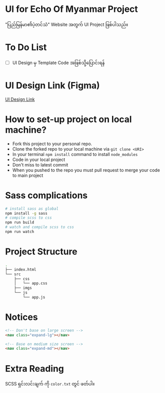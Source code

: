 # UI for Echo Of Myanmar Project

"ပြည်မြန်မာ၏ပဲ့တင်သံ" Website အတွက် UI Project ဖြစ်ပါသည်။

# To Do List

- [ ] UI Design မှ Template Code အဖြစ်သို့ပြောင်းရန်

# UI Design Link (Figma)

[UI Design Link](https://www.figma.com/file/7xP0JhwGJawM6e02dL8Qzd/HearTheVoiceOfMyanmar?node-id=0%3A1)

# How to set-up project on local machine?

 - Fork this project to your personal repo.
 - Clone the forked repo to your local machine via `git clone <URI>`
 - In your terminal `npm install` command to install `node_modules`
 - Code in your local project 
 - Don't miss to latest commit 
 - When you pushed to the repo you must pull request to merge your code to main project

# Sass complications

```bash
# install sass as global
npm install -g sass
# compile scss to css
npm run build
# watch and compile scss to css
npm run watch
```

# Project Structure

```bash
.
├── index.html
└── src
    ├── css
    │   └── app.css
    ├── imgs
    └── js
        └── app.js
```

# Notices

```html
<!-- Don't base on large screen -->
<nav class="expand-lg"></nav>

<!-- Base on medium size screen -->
<nav class="expand-md"></nav>
```

# Extra Reading

SCSS ရှင်းလင်းချက် ကို `color.txt` တွင် ဖတ်ပါ။

